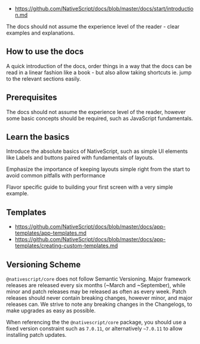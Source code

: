 * https://github.com/NativeScript/docs/blob/master/docs/start/introduction.md

The docs should not assume the experience level of the reader - clear examples and explanations.

## How to use the docs 

A quick introduction of the docs, order things in a way that the docs can be read in a linear fashion like a book - but also allow taking shortcuts ie. jump to the relevant sections easily.

## Prerequisites

The docs should not assume the experience level of the reader, however some basic concepts should be required, such as JavaScript fundamentals.

## Learn the basics

Introduce the absolute basics of NativeScript, such as simple UI elements like Labels and buttons paired with fundamentals of layouts.

Emphasize the importance of keeping layouts simple right from the start to avoid common pitfalls with performance

Flavor specific guide to building your first screen with a very simple example.

## Templates

* https://github.com/NativeScript/docs/blob/master/docs/app-templates/app-templates.md
* https://github.com/NativeScript/docs/blob/master/docs/app-templates/creating-custom-templates.md

## Versioning Scheme

`@nativescript/core` does not follow Semantic Versioning. Major framework releases are released every six months (~March and ~September), while minor and patch releases may be released as often as every week. Patch releases should never contain breaking changes, however minor, and major releases can. We strive to note any breaking changes in the Changelogs, to make upgrades as easy as possible.

When referencing the the `@nativescript/core` package, you should use a fixed version constraint such as `7.0.11`, or alternatively `~7.0.11` to allow installing patch updates.